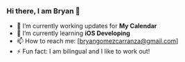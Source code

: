 ### Hi there, I am Bryan 👋

- 🔭 I’m currently working updates for **My Calendar**
- 🌱 I’m currently learning **iOS Developing**
- 📫 How to reach me: [bryangomezcarranza@gmail.com]
- ⚡ Fun fact: I am bilingual and I like to work out!

<!--
**bryangomezcarranza/bryangomezcarranza** is a ✨ _special_ ✨ repository because its `README.md` (this file) appears on your GitHub profile.

Here are some ideas to get you started:

- 🔭 I’m currently working on ...
- 🌱 I’m currently learning ...
- 👯 I’m looking to collaborate on ...
- 🤔 I’m looking for help with ...
- 💬 Ask me about ...
- 📫 How to reach me: ...
- 😄 Pronouns: ...
- ⚡ Fun fact: ...
-->
